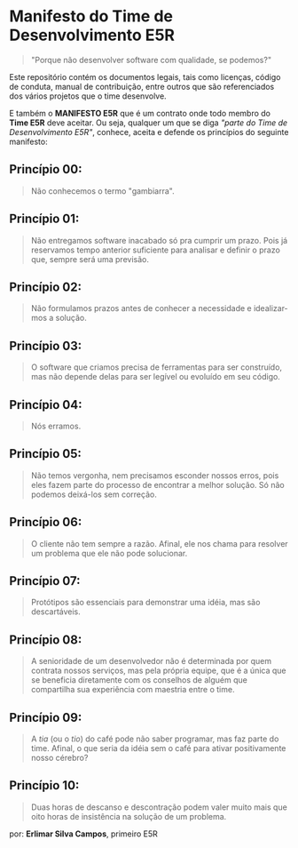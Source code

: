 Manifesto do Time de Desenvolvimento E5R
========================================

> "Porque não desenvolver software com qualidade, se podemos?"

Este repositório contém os documentos legais, tais como licenças, código de conduta,
manual de contribuição, entre outros que são referenciados dos vários projetos que
o time desenvolve.

E também o **MANIFESTO E5R** que é um contrato onde todo membro do **Time E5R** deve
aceitar. Ou seja, qualquer um que se diga _"parte do Time de Desenvolvimento E5R"_,
conhece, aceita e defende os princípios do seguinte manifesto:

## Princípio 00:
> Não conhecemos o termo "gambiarra".

## Princípio 01:
> Não entregamos software inacabado só pra cumprir um prazo.
> Pois já reservamos tempo anterior suficiente para analisar e definir o prazo que,
> sempre será uma previsão.

## Princípio 02:
>  Não formulamos prazos antes de conhecer a necessidade e idealizar-mos a solução.

## Princípio 03:
> O software que criamos precisa de ferramentas para ser construído, mas não depende
> delas para ser legível ou evoluído em seu código.

## Princípio 04:
> Nós erramos.

## Princípio 05:
> Não temos vergonha, nem precisamos esconder nossos erros, pois eles fazem parte do
> processo de encontrar a melhor solução. Só não podemos deixá-los sem correção.

## Princípio 06:
> O cliente não tem sempre a razão.
> Afinal, ele nos chama para resolver um problema que ele não pode solucionar.

## Princípio 07:
> Protótipos são essenciais para demonstrar uma idéia, mas são descartáveis.

## Princípio 08:
> A senioridade de um desenvolvedor não é determinada por quem contrata nossos serviços,
> mas pela própria equipe, que é a única que se beneficia diretamente com os conselhos
> de alguém que compartilha sua experiência com maestria entre o time.

## Princípio 09:
> A _tia_ (ou o _tio_) do café pode não saber programar, mas faz parte do time.
> Afinal, o que seria da idéia sem o café para ativar positivamente nosso cérebro?

## Princípio 10:
> Duas horas de descanso e descontração podem valer muito mais que oito horas de
> insistência na solução de um problema.

por: **Erlimar Silva Campos**, primeiro E5R
